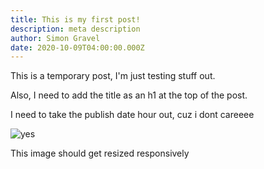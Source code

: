 ```yaml
---
title: This is my first post!
description: meta description
author: Simon Gravel
date: 2020-10-09T04:00:00.000Z
---
```


This is a temporary post, I'm just testing stuff out.

Also, I need to add the title as an h1 at the top of the post.

I need to take the publish date hour out, cuz i dont careeee

![yes](/img/img_0292.webp?nf_resize=fit&w=300 "test")

This image should get resized responsively
